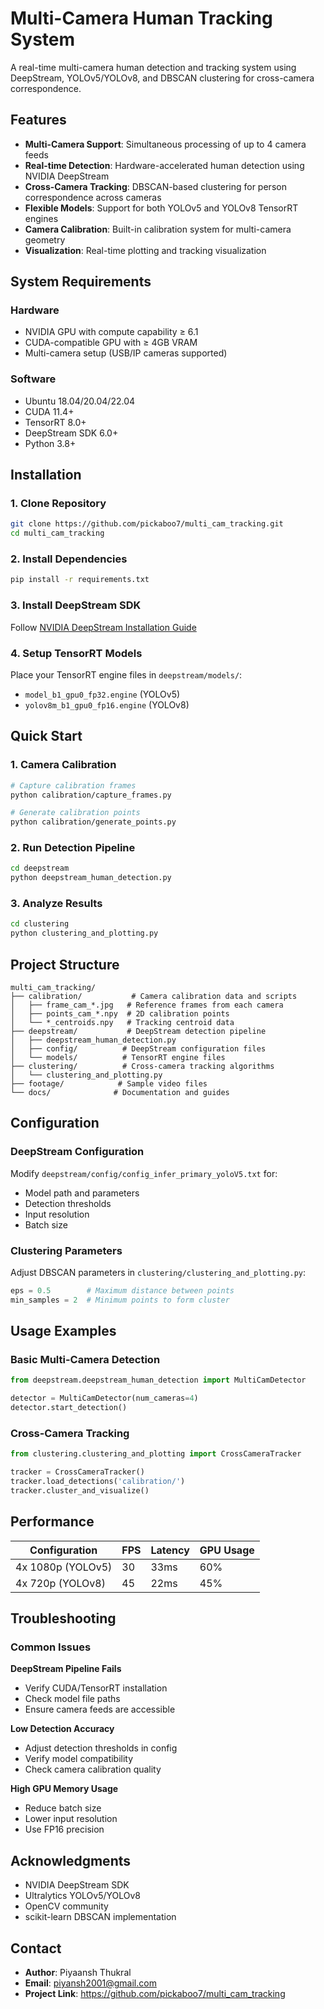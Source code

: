 # Multi-Camera Human Tracking System

A real-time multi-camera human detection and tracking system using DeepStream, YOLOv5/YOLOv8, and DBSCAN clustering for cross-camera correspondence.

## Features

- **Multi-Camera Support**: Simultaneous processing of up to 4 camera feeds
- **Real-time Detection**: Hardware-accelerated human detection using NVIDIA DeepStream
- **Cross-Camera Tracking**: DBSCAN-based clustering for person correspondence across cameras
- **Flexible Models**: Support for both YOLOv5 and YOLOv8 TensorRT engines
- **Camera Calibration**: Built-in calibration system for multi-camera geometry
- **Visualization**: Real-time plotting and tracking visualization

## System Requirements

### Hardware
- NVIDIA GPU with compute capability ≥ 6.1
- CUDA-compatible GPU with ≥ 4GB VRAM
- Multi-camera setup (USB/IP cameras supported)

### Software
- Ubuntu 18.04/20.04/22.04
- CUDA 11.4+
- TensorRT 8.0+
- DeepStream SDK 6.0+
- Python 3.8+

## Installation

### 1. Clone Repository
```bash
git clone https://github.com/pickaboo7/multi_cam_tracking.git
cd multi_cam_tracking
```

### 2. Install Dependencies
```bash
pip install -r requirements.txt
```

### 3. Install DeepStream SDK
Follow [NVIDIA DeepStream Installation Guide](https://docs.nvidia.com/metropolis/deepstream/dev-guide/text/DS_Quickstart.html)

### 4. Setup TensorRT Models
Place your TensorRT engine files in `deepstream/models/`:
- `model_b1_gpu0_fp32.engine` (YOLOv5)
- `yolov8m_b1_gpu0_fp16.engine` (YOLOv8)

## Quick Start

### 1. Camera Calibration
```bash
# Capture calibration frames
python calibration/capture_frames.py

# Generate calibration points
python calibration/generate_points.py
```

### 2. Run Detection Pipeline
```bash
cd deepstream
python deepstream_human_detection.py
```

### 3. Analyze Results
```bash
cd clustering
python clustering_and_plotting.py
```

## Project Structure

```
multi_cam_tracking/
├── calibration/           # Camera calibration data and scripts
│   ├── frame_cam_*.jpg   # Reference frames from each camera
│   ├── points_cam_*.npy  # 2D calibration points
│   └── *_centroids.npy   # Tracking centroid data
├── deepstream/           # DeepStream detection pipeline
│   ├── deepstream_human_detection.py
│   ├── config/          # DeepStream configuration files
│   └── models/          # TensorRT engine files
├── clustering/          # Cross-camera tracking algorithms
│   └── clustering_and_plotting.py
├── footage/            # Sample video files
└── docs/              # Documentation and guides
```

## Configuration

### DeepStream Configuration
Modify `deepstream/config/config_infer_primary_yoloV5.txt` for:
- Model path and parameters
- Detection thresholds
- Input resolution
- Batch size

### Clustering Parameters
Adjust DBSCAN parameters in `clustering/clustering_and_plotting.py`:
```python
eps = 0.5        # Maximum distance between points
min_samples = 2  # Minimum points to form cluster
```

## Usage Examples

### Basic Multi-Camera Detection
```python
from deepstream.deepstream_human_detection import MultiCamDetector

detector = MultiCamDetector(num_cameras=4)
detector.start_detection()
```

### Cross-Camera Tracking
```python
from clustering.clustering_and_plotting import CrossCameraTracker

tracker = CrossCameraTracker()
tracker.load_detections('calibration/')
tracker.cluster_and_visualize()
```

## Performance

| Configuration | FPS | Latency | GPU Usage |
|---------------|-----|---------|-----------|
| 4x 1080p (YOLOv5) | 30 | 33ms | 60% |
| 4x 720p (YOLOv8) | 45 | 22ms | 45% |

## Troubleshooting

### Common Issues

**DeepStream Pipeline Fails**
- Verify CUDA/TensorRT installation
- Check model file paths
- Ensure camera feeds are accessible

**Low Detection Accuracy**
- Adjust detection thresholds in config
- Verify model compatibility
- Check camera calibration quality

**High GPU Memory Usage**
- Reduce batch size
- Lower input resolution
- Use FP16 precision

## Acknowledgments

- NVIDIA DeepStream SDK
- Ultralytics YOLOv5/YOLOv8
- OpenCV community
- scikit-learn DBSCAN implementation

## Contact

- **Author**: Piyaansh Thukral 
- **Email**: piyansh2001@gmail.com
- **Project Link**: https://github.com/pickaboo7/multi_cam_tracking
